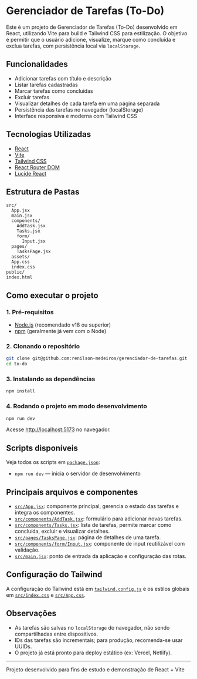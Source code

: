 # Gerenciador de Tarefas (To-Do)

Este é um projeto de Gerenciador de Tarefas (To-Do) desenvolvido em React, utilizando Vite para build e Tailwind CSS para estilização. O objetivo é permitir que o usuário adicione, visualize, marque como concluída e exclua tarefas, com persistência local via `localStorage`.

## Funcionalidades

- Adicionar tarefas com título e descrição
- Listar tarefas cadastradas
- Marcar tarefas como concluídas
- Excluir tarefas
- Visualizar detalhes de cada tarefa em uma página separada
- Persistência das tarefas no navegador (localStorage)
- Interface responsiva e moderna com Tailwind CSS

## Tecnologias Utilizadas

- [React](https://react.dev/)
- [Vite](https://vitejs.dev/)
- [Tailwind CSS](https://tailwindcss.com/)
- [React Router DOM](https://reactrouter.com/)
- [Lucide React](https://lucide.dev/icons/)

## Estrutura de Pastas

```
src/
  App.jsx
  main.jsx
  components/
    AddTask.jsx
    Tasks.jsx
    form/
      Input.jsx
  pages/
    TasksPage.jsx
  assets/
  App.css
  index.css
public/
index.html
```

## Como executar o projeto

### 1. Pré-requisitos

- [Node.js](https://nodejs.org/) (recomendado v18 ou superior)
- [npm](https://www.npmjs.com/) (geralmente já vem com o Node)

### 2. Clonando o repositório

```sh
git clone git@github.com:renilson-medeiros/gerenciador-de-tarefas.git
cd to-do
```

### 3. Instalando as dependências

```sh
npm install
```

### 4. Rodando o projeto em modo desenvolvimento

```sh
npm run dev
```

Acesse [http://localhost:5173](http://localhost:5173) no navegador.

## Scripts disponíveis

Veja todos os scripts em [`package.json`](package.json):

- `npm run dev` — inicia o servidor de desenvolvimento

## Principais arquivos e componentes

- [`src/App.jsx`](src/App.jsx): componente principal, gerencia o estado das tarefas e integra os componentes.
- [`src/components/AddTask.jsx`](src/components/AddTask.jsx): formulário para adicionar novas tarefas.
- [`src/components/Tasks.jsx`](src/components/Tasks.jsx): lista de tarefas, permite marcar como concluída, excluir e visualizar detalhes.
- [`src/pages/TasksPage.jsx`](src/pages/TasksPage.jsx): página de detalhes de uma tarefa.
- [`src/components/form/Input.jsx`](src/components/form/Input.jsx): componente de input reutilizável com validação.
- [`src/main.jsx`](src/main.jsx): ponto de entrada da aplicação e configuração das rotas.

## Configuração do Tailwind

A configuração do Tailwind está em [`tailwind.config.js`](tailwind.config.js) e os estilos globais em [`src/index.css`](src/index.css) e [`src/App.css`](src/App.css).

## Observações

- As tarefas são salvas no `localStorage` do navegador, não sendo compartilhadas entre dispositivos.
- IDs das tarefas são incrementais; para produção, recomenda-se usar UUIDs.
- O projeto já está pronto para deploy estático (ex: Vercel, Netlify).

---

Projeto desenvolvido para fins de estudo e demonstração de React + Vite
